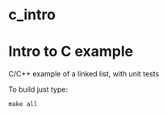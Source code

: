 # c_intro

Intro to C example
==================

C/C++ example of a linked list, with unit tests

To build just type:

```make all```


